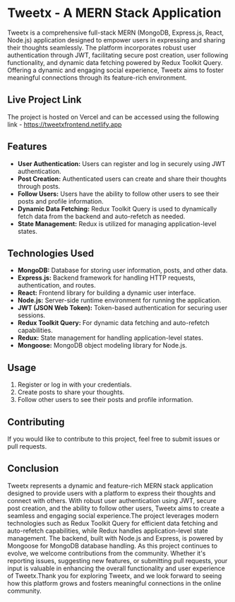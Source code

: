 # Tweetx - A MERN Stack Application

Tweetx is a comprehensive full-stack MERN (MongoDB, Express.js, React, Node.js) application designed to empower users in expressing and sharing their thoughts seamlessly. The platform incorporates robust user authentication through JWT, facilitating secure post creation, user following functionality, and dynamic data fetching powered by Redux Toolkit Query. Offering a dynamic and engaging social experience, Tweetx aims to foster meaningful connections through its feature-rich environment.

## Live Project Link

The project is hosted on Vercel and can be accessed using the following link - https://tweetxfrontend.netlify.app

## Features

- **User Authentication:** Users can register and log in securely using JWT authentication.
- **Post Creation:** Authenticated users can create and share their thoughts through posts.
- **Follow Users:** Users have the ability to follow other users to see their posts and profile information.
- **Dynamic Data Fetching:** Redux Toolkit Query is used to dynamically fetch data from the backend and auto-refetch as needed.
- **State Management:** Redux is utilized for managing application-level states.

## Technologies Used

- **MongoDB:** Database for storing user information, posts, and other data.
- **Express.js:** Backend framework for handling HTTP requests, authentication, and routes.
- **React:** Frontend library for building a dynamic user interface.
- **Node.js:** Server-side runtime environment for running the application.
- **JWT (JSON Web Token):** Token-based authentication for securing user sessions.
- **Redux Toolkit Query:** For dynamic data fetching and auto-refetch capabilities.
- **Redux:** State management for handling application-level states.
- **Mongoose:** MongoDB object modeling library for Node.js.


## Usage

1. Register or log in with your credentials.
2. Create posts to share your thoughts.
3. Follow other users to see their posts and profile information.

## Contributing

If you would like to contribute to this project, feel free to submit issues or pull requests.

## Conclusion

Tweetx represents a dynamic and feature-rich MERN stack application designed to provide users with a platform to express their thoughts and connect with others. With robust user authentication using JWT, secure post creation, and the ability to follow other users, Tweetx aims to create a seamless and engaging social experience.The project leverages modern technologies such as Redux Toolkit Query for efficient data fetching and auto-refetch capabilities, while Redux handles application-level state management. The backend, built with Node.js and Express, is powered by Mongoose for MongoDB database handling. As this project continues to evolve, we welcome contributions from the community. Whether it's reporting issues, suggesting new features, or submitting pull requests, your input is valuable in enhancing the overall functionality and user experience of Tweetx.Thank you for exploring Tweetx, and we look forward to seeing how this platform grows and fosters meaningful connections in the online community.
